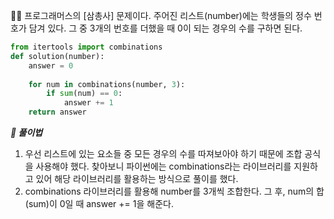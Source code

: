 🧑‍💻 프로그래머스의 [삼총사] 문제이다. 주어진 리스트(number)에는 학생들의 정수 번호가 담겨 있다. 그 중 3개의 번호를 더했을 때 0이 되는 경우의 수를 구하면 된다.



```python
from itertools import combinations
def solution(number):
    answer = 0
    
    for num in combinations(number, 3):
        if sum(num) == 0:
            answer += 1
    return answer
```



***📝 풀이법***

1. 우선 리스트에 있는 요소들 중 모든 경우의 수를 따져보아야 하기 때문에 조합 공식을 사용해야 했다. 찾아보니 파이썬에는 combinations라는 라이브러리를 지원하고 있어 해당 라이브러리를 활용하는 방식으로 풀이를 했다.
2. combinations 라이브러리를 활용해 number를 3개씩 조합한다. 그 후, num의 합(sum)이 0일 때 answer += 1을 해준다.


